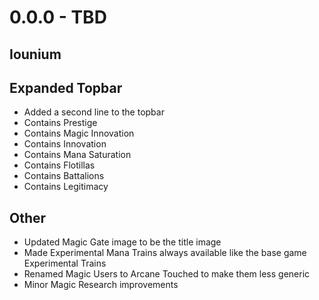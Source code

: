 # 0.0.0 - TBD

## Iounium

## Expanded Topbar
- Added a second line to the topbar
- Contains Prestige
- Contains Magic Innovation
- Contains Innovation
- Contains Mana Saturation
- Contains Flotillas
- Contains Battalions
- Contains Legitimacy

## Other
- Updated Magic Gate image to be the title image
- Made Experimental Mana Trains always available like the base game Experimental Trains
- Renamed Magic Users to Arcane Touched to make them less generic
- Minor Magic Research improvements